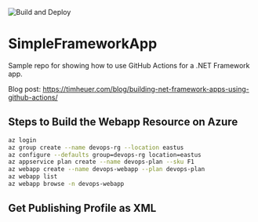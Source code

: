 ![Build and Deploy](https://github.com/timheuer/SimpleFrameworkApp/workflows/Build%20and%20Deploy/badge.svg?branch=master)

# SimpleFrameworkApp
Sample repo for showing how to use GitHub Actions for a .NET Framework app.

Blog post: https://timheuer.com/blog/building-net-framework-apps-using-github-actions/

## Steps to Build the Webapp Resource on Azure
```sh
az login
az group create --name devops-rg --location eastus
az configure --defaults group=devops-rg location=eastus
az appservice plan create --name devops-plan --sku F1
az webapp create --name devops-webapp --plan devops-plan
az webapp list
az webapp browse -n devops-webapp
```

## Get Publishing Profile as XML
